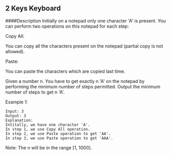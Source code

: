 ## 2 Keys Keyboard
####Description
Initially on a notepad only one character 'A' is present. You can perform two operations on this notepad for each step:

Copy All: 

You can copy all the characters present on the notepad (partial copy is not allowed).

Paste:

 You can paste the characters which are copied last time.

Given a number n. You have to get exactly n 'A' on the notepad by performing the minimum number of steps permitted. Output the minimum number of steps to get n 'A'.

Example 1:
```
Input: 3
Output: 3
Explanation:
Intitally, we have one character 'A'.
In step 1, we use Copy All operation.
In step 2, we use Paste operation to get 'AA'.
In step 3, we use Paste operation to get 'AAA'.
```
Note:
The n will be in the range [1, 1000].
